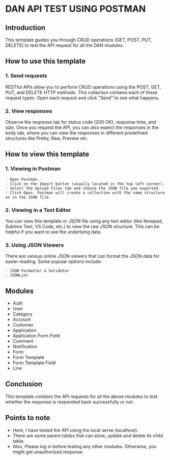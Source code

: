# DAN API TEST USING POSTMAN

## Introduction
This template guides you through CRUD operations (GET, POST, PUT, DELETE) to test the API request for all the DAN modules.

## How to use this template
### 1. Send requests
RESTful APIs allow you to perform CRUD operations using the POST, GET, PUT, and DELETE HTTP methods.
This collection contains each of these request types. Open each request and click "Send" to see what happens.

### 2. View responses
Observe the response tab for status code (200 OK), response time, and size. Once you request the API, you can also expect the responses in the body tab, where you can view the responses in different predefined structures like Pretty, Raw, Preview etc.

## How to view this template
### 1. Viewing in Postman
    - Open Postman.
    - Click on the Import button (usually located in the top left corner).
    - Select the Upload Files tab and choose the JSON file you exported.
    - Click Open. Postman will create a collection with the same structure as in the JSON file.

### 2. Viewing in a Text Editor
You can view this template or JSON file using any text editor  (like Notepad, Sublime Text, VS Code, etc.) to view the raw JSON structure. This can be helpful if you want to see the underlying data.

### 3. Using JSON Viewers
There are various online JSON viewers that can format the JSON data for easier reading. Some popular options include:

    - JSON Formatter & Validator
    - JSONLint

## Modules
- Auth
- User
- Category
- Account
- Customer
- Application
- Application Form Field
- Comment
- Notification
- Form
- Form Template
- Form Template Field
- Line

## Conclusion
This template contains the API requests for all the above modules to test whether the response is responded back successfully or not.

## Points to note
- Here, I have tested the API using the local serve (localhost).
- There are some parent tables that can store, update and delete its child table.
- Also, Please log in before testing any other modules. Otherwise, you might get unauthorized response.


